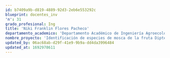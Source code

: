 ```yaml
---
id: b7409a9b-d819-4889-92d3-2eb6e553292c
blueprint: docentes_inv
'n': 31
grado_profesional: Ing
title: 'Niki Franklin Flores Pacheco'
departamento_academico: 'Departamento Académico de Ingeniería Agroecológica'
nombre_proyecto: 'Identificación de especies de mosca de la fruta Diptera: Tephritidae y nivel de infestación en plantas frutícolas de diversos pisos ecológicos de la microcuenca de Vilcabamba, provincia de Grau.'
updated_by: 06ac68ab-d29f-41e9-9b9a-dd4da3996484
updated_at: 1692978611
---
```

